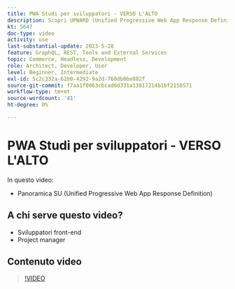```yaml
---
title: PWA Studi per sviluppatori - VERSO L'ALTO
description: Scopri UPWARD (Unified Progressive Web App Response Definition).
kt: 5647
doc-type: video
activity: use
last-substantial-update: 2023-5-28
feature: GraphQL, REST, Tools and External Services
topic: Commerce, Headless, Development
role: Architect, Developer, User
level: Beginner, Intermediate
exl-id: 5c2c332a-62b0-4292-9a2d-760db0be882f
source-git-commit: f7aa1f0063cbcad6d331a13817214b1bf2158571
workflow-type: tm+mt
source-wordcount: '41'
ht-degree: 0%

---
```


# PWA Studi per sviluppatori - VERSO L&#39;ALTO

In questo video:

- Panoramica SU (Unified Progressive Web App Response Definition)

## A chi serve questo video?

- Sviluppatori front-end
- Project manager

## Contenuto video

>[!VIDEO](https://video.tv.adobe.com/v/35718?quality=12&learn=on)

